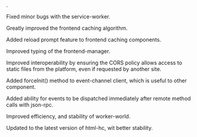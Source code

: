 .

Fixed minor bugs with the service-worker.

Greatly improved the frontend caching algorithm.

Added reload prompt feature to frontend caching components.

Improved typing of the frontend-manager.

Improved interoperability by ensuring the CORS policy allows access to static files from the platform, even if requested by another site.

Added forceInit() method to event-channel client, which is useful to other component.

Added ability for events to be dispatched immediately after remote method calls with json-rpc.

Improved efficiency, and stability of worker-world.

Updated to the latest version of html-hc, wit better stability.